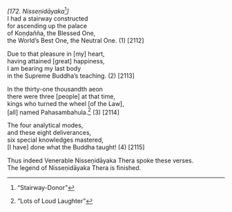 *\[172. Nisseṇidāyaka*[^1]*\]*  
I had a stairway constructed  
for ascending up the palace  
of Koṇḍañña, the Blessed One,  
the World’s Best One, the Neutral One. (1) \[2112\]

Due to that pleasure in \[my\] heart,  
having attained \[great\] happiness,  
I am bearing my last body  
in the Supreme Buddha’s teaching. (2) \[2113\]

In the thirty-one thousandth aeon  
there were three \[people\] at that time,  
kings who turned the wheel \[of the Law\],  
\[all\] named Pahasambahula.[^2] (3) \[2114\]

The four analytical modes,  
and these eight deliverances,  
six special knowledges mastered,  
\[I have\] done what the Buddha taught! (4) \[2115\]

Thus indeed Venerable Nisseṇidāyaka Thera spoke these verses.  
The legend of Nisseṇidāyaka Thera is finished.

[^1]: “Stairway-Donor”

[^2]: “Lots of Loud Laughter”
